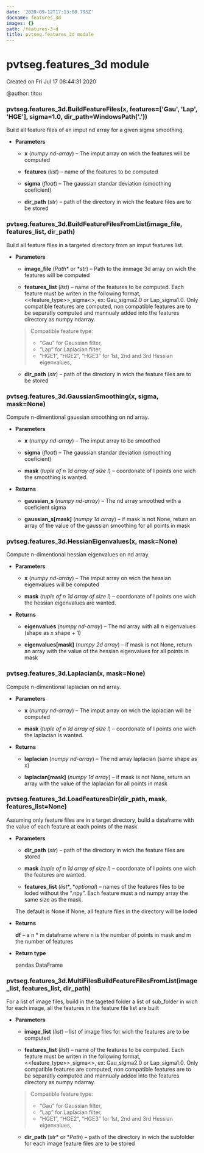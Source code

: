 ```yaml
---
date: '2020-09-12T17:13:00.795Z'
docname: features_3d
images: {}
path: /features-3-d
title: pvtseg.features_3d module
---
```


# pvtseg.features_3d module

Created on Fri Jul 17 08:44:31 2020

@author: titou


### pvtseg.features_3d.BuildFeatureFiles(x, features=['Gau', 'Lap', 'HGE'], sigma=1.0, dir_path=WindowsPath('.'))
Build all feature files of an imput nd array for a given sigma
smoothing.


* **Parameters**

    
    * **x** (*numpy nd-array*) – The imput array on wich the features will be computed


    * **features** (*list*) – name of the features to be computed


    * **sigma** (*float*) – The gaussian standar deviation (smoothing coeficient)


    * **dir_path** (*str*) – path of the directory in wich the feature files are to be stored



### pvtseg.features_3d.BuildFeatureFilesFromList(image_file, features_list, dir_path)
Build all feature files in a targeted directory from an imput
features list.


* **Parameters**

    
    * **image_file** (*Path** or **str*) – Path to the immage 3d array on wich the features will be computed


    * **features_list** (*list*) – name of the features to be computed.
    Each feature must be writen in the following format,
    <<feature_type>>_sigma<<range>>, ex: Gau_sigma2.0 or Lap_sigma1.0.
    Only compatible features are computed, non compatible features
    are to be separatly computed and mannualy added into the features
    directory as numpy ndarray.

    > Compatible feature type:
    > - “Gau” for Gaussian filter,
    > - “Lap” for Laplacian filter,
    > - “HGE1”, “HGE2”, “HGE3” for 1st, 2nd and 3rd Hessian eigenvalues,



    * **dir_path** (*str*) – path of the directory in wich the feature files are to be stored



### pvtseg.features_3d.GaussianSmoothing(x, sigma, mask=None)
Compute n-dimentional gaussian smoothing on nd array.


* **Parameters**

    
    * **x** (*numpy nd-array*) – The imput array to be smoothed


    * **sigma** (*float*) – The gaussian standar deviation (smoothing coeficient)


    * **mask** (*tuple of n 1d array of size l*) – coordonate of l points one wich the smoothing is wanted.



* **Returns**

    
    * **gaussian_s** (*numpy nd-array*) – The nd array smoothed with a coeficient sigma


    * **gaussian_s[mask]** (*numpy 1d array*) – if mask is not None, return an array of the value of the gaussian
    smoothing for all points in mask




### pvtseg.features_3d.HessianEigenvalues(x, mask=None)
Compute n-dimentional hessian eigenvalues on nd array.


* **Parameters**

    
    * **x** (*numpy nd-array*) – The imput array on wich the hessian eigenvalues will be computed


    * **mask** (*tuple of n 1d array of size l*) – coordonate of l points one wich the hessian eigenvalues are wanted.



* **Returns**

    
    * **eigenvalues** (*numpy nd-array*) – The nd array with all n eigenvalues (shape as x shape + 1)


    * **eigenvalues[mask]** (*numpy 2d array*) – if mask is not None, return an array with the value of the hessian
    eigenvalues for all points in mask




### pvtseg.features_3d.Laplacian(x, mask=None)
Compute n-dimentional laplacian on nd array.


* **Parameters**

    
    * **x** (*numpy nd-array*) – The imput array on wich the laplacian will be computed


    * **mask** (*tuple of n 1d array of size l*) – coordonate of l points one wich the laplacian is wanted.



* **Returns**

    
    * **laplacian** (*numpy nd-array*) – The nd array laplacian (same shape as x)


    * **laplacian[mask]** (*numpy 1d array*) – if mask is not None, return an array with the value of the laplacian
    for all points in mask




### pvtseg.features_3d.LoadFeaturesDir(dir_path, mask, features_list=None)
Assuming only feature files are in a target directory, build a
dataframe with the value of each feature at each points of the mask


* **Parameters**

    
    * **dir_path** (*str*) – path of the directory in wich the feature files are stored


    * **mask** (*tuple of n 1d array of size l*) – coordonate of l points one wich the features are wanted.


    * **features_list** (*list**, **optional*) – names of the features files to be loded without the “.npy”.
    Each feature must a nd numpy array the same size as the mask.

    The default is None
    if None, all feature files in the directory will be loded




* **Returns**

    **df** – a n \* m dataframe where n  is the number of points in mask and m the
    number of features



* **Return type**

    pandas DataFrame



### pvtseg.features_3d.MultiFilesBuildFeatureFilesFromList(image_list, features_list, dir_path)
For a list of image files, build in the tageted folder a list of
sub_folder in wich for each image, all the features in the feature file
list are built


* **Parameters**

    
    * **image_list** (*list*) – list of image files for wich the features are to be computed


    * **features_list** (*list*) – name of the features to be computed.
    Each feature must be writen in the following format,
    <<feature_type>>_sigma<<range>>, ex: Gau_sigma2.0 or Lap_sigma1.0.
    Only compatible features are computed, non compatible features
    are to be separatly computed and mannualy added into the features
    directory as numpy ndarray.

    > Compatible feature type:
    > - “Gau” for Gaussian filter,
    > - “Lap” for Laplacian filter,
    > - “HGE1”, “HGE2”, “HGE3” for 1st, 2nd and 3rd Hessian eigenvalues,



    * **dir_path** (*str** or **Path*) – path of the directory in wich the subfolder for each image feature files
    are to be stored

